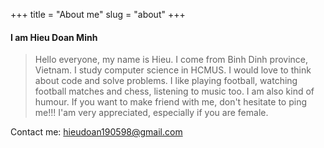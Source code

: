 +++
title = "About me"
slug = "about"
+++

#### I am Hieu Doan Minh
> Hello everyone, my name is Hieu. I come from Binh Dinh province, Vietnam. I study computer science in HCMUS.
I would love to think about code and solve problems. I like playing football, watching football matches and chess, listening to music too. I am also kind of humour. If you want to make friend with me, don't hesitate to ping me!!! I'am very appreciated, especially if you are female.  

Contact me: hieudoan190598@gmail.com
